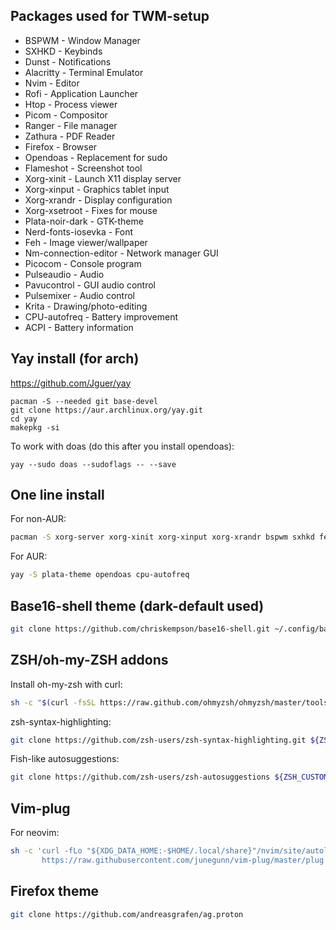 ## Packages used for TWM-setup
* BSPWM - Window Manager
* SXHKD - Keybinds
* Dunst - Notifications
* Alacritty - Terminal Emulator
* Nvim - Editor
* Rofi - Application Launcher
* Htop - Process viewer
* Picom - Compositor
* Ranger - File manager
* Zathura - PDF Reader
* Firefox - Browser
* Opendoas - Replacement for sudo
* Flameshot - Screenshot tool
* Xorg-xinit - Launch X11 display server
* Xorg-xinput - Graphics tablet input
* Xorg-xrandr - Display configuration
* Xorg-xsetroot - Fixes for mouse
* Plata-noir-dark - GTK-theme
* Nerd-fonts-iosevka - Font
* Feh - Image viewer/wallpaper
* Nm-connection-editor - Network manager GUI
* Picocom - Console program
* Pulseaudio - Audio
* Pavucontrol - GUI audio control
* Pulsemixer - Audio control
* Krita - Drawing/photo-editing
* CPU-autofreq - Battery improvement
* ACPI - Battery information

## Yay install (for arch)
https://github.com/Jguer/yay

```shell
pacman -S --needed git base-devel
git clone https://aur.archlinux.org/yay.git
cd yay
makepkg -si
```

To work with doas (do this after you install opendoas):
```shell
yay --sudo doas --sudoflags -- --save
```

## One line install
For non-AUR:
```sh
pacman -S xorg-server xorg-xinit xorg-xinput xorg-xrandr bspwm sxhkd feh git alacritty neovim rofi htop picom ranger zathura zathura-pdf-poppler firefox pulseaudio pavucontrol pulsemixer flameshot dunst picocom nm-connection-editor krita
```

For AUR:
```sh
yay -S plata-theme opendoas cpu-autofreq
```
## Base16-shell theme (dark-default used)
```sh
git clone https://github.com/chriskempson/base16-shell.git ~/.config/base16-shell
```

## ZSH/oh-my-ZSH addons
Install oh-my-zsh with curl:
```sh
sh -c "$(curl -fsSL https://raw.github.com/ohmyzsh/ohmyzsh/master/tools/install.sh)"
```

zsh-syntax-highlighting:
```sh
git clone https://github.com/zsh-users/zsh-syntax-highlighting.git ${ZSH_CUSTOM:-~/.oh-my-zsh/custom}/plugins/zsh-syntax-highlighting
```

Fish-like autosuggestions:
```sh
git clone https://github.com/zsh-users/zsh-autosuggestions ${ZSH_CUSTOM:-~/.oh-my-zsh/custom}/plugins/zsh-autosuggestions
```

## Vim-plug
For neovim:
```sh
sh -c 'curl -fLo "${XDG_DATA_HOME:-$HOME/.local/share}"/nvim/site/autoload/plug.vim --create-dirs \
       https://raw.githubusercontent.com/junegunn/vim-plug/master/plug.vim'
```

## Firefox theme
```sh
git clone https://github.com/andreasgrafen/ag.proton
```
